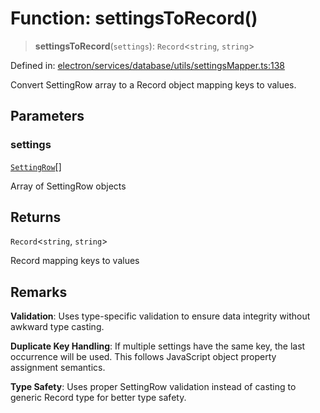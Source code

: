 # Function: settingsToRecord()

> **settingsToRecord**(`settings`): `Record`\<`string`, `string`\>

Defined in: [electron/services/database/utils/settingsMapper.ts:138](https://github.com/Nick2bad4u/Uptime-Watcher/blob/3cce0c3b352c8390536ca3c7399ece50a05faf18/electron/services/database/utils/settingsMapper.ts#L138)

Convert SettingRow array to a Record object mapping keys to values.

## Parameters

### settings

[`SettingRow`](../interfaces/SettingRow.md)[]

Array of SettingRow objects

## Returns

`Record`\<`string`, `string`\>

Record mapping keys to values

## Remarks

**Validation**: Uses type-specific validation to ensure data integrity
without awkward type casting.

**Duplicate Key Handling**: If multiple settings have the same key,
the last occurrence will be used. This follows JavaScript object
property assignment semantics.

**Type Safety**: Uses proper SettingRow validation instead of casting
to generic Record type for better type safety.
